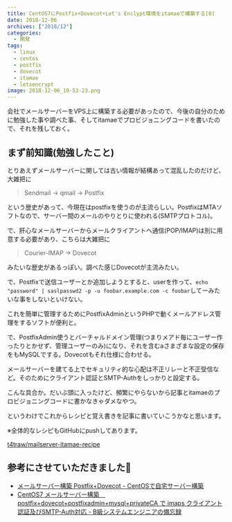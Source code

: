 ```yaml
---
title: CentOS7にPostfix+Dovecot+Let's Enclypt環境をitamaeで構築する[0]
date: 2018-12-06
archives: ["2018/12"]
categories:
  - 開発
tags:
  - linux
  - centos
  - postfix
  - dovecot
  - itamae
  - letsencrypt
image: 2018-12-06_10-53-23.png
---
```

会社でメールサーバーをVPS上に構築する必要があったので、今後の自分のために勉強した事や調べた事、そしてitamaeでプロビジョニングコードを書いたので、それを残しておく。

<!--more-->

## まず前知識(勉強したこと)

とりあえずメールサーバーに関しては古い情報が結構あって混乱したのだけど、大雑把に

> Sendmail -> qmail -> Postfix

という歴史があって、今現在はpostfixを使うのが主流らしい。PostfixはMTAソフトなので、サーバー間のメールのやりとりに使われる(SMTPプロトコル)。

で、肝心なメールサーバーからメールクライアントへ通信(POP/IMAP)は別に用意する必要があり、こちらは大雑把に

> Courier-IMAP -> Dovecot

みたいな歴史があるっぽい。調べた感じDovecotが主流みたい。

で、Postfixで送信ユーザーとか追加しようとすると、userを作って、`echo "password" | saslpasswd2 -p -u foobar.example.com -c foobar`してーみたいな事をしないといけない。

これを簡単に管理するためにPostfixAdminというPHPで動くメールアドレス管理をするソフトが便利と。

で、PostfixAdmin使うとバーチャルドメイン管理(つまりメアド毎にユーザー作ったりとかせず、管理ユーザーのみ)になり、それを含むaさまざまな設定の保存をもMySQLでする。Dovecotもそれ仕様に合わせる。

メールサーバーを建てる上でセキュリティ的な心配は不正リレーと不正受信など。そのためにクライアント認証とSMTP-Authをしっかりと設定する。

こんな具合か。だいぶ頭に入ったけど、頻繁にやらないから記事とitamaeのプロビジョニングコードに書かなきゃダメなやつ。

というわけでこれからレシピと覚え書きを記事に書いていこうかなと思います。

※全体的なレシピもGitHubにpushしてあります。

[t4traw/mailserver-itamae-recipe](https://github.com/t4traw/mailserver-itamae-recipe)

## 参考にさせていただきました🙇

- [メールサーバー構築 Postfix+Dovecot  - CentOSで自宅サーバー構築](https://centossrv.com/postfix.shtml)
- [CentOS7 メールサーバー構築　postfix+dovecot+postfixadmin+mysql+privateCA で imaps クライアント認証及びSMTP-Auth対応 - B級システムエンジニアの備忘録](https://laver-tips.info/2018/01/06/mail_server_clientauth/)
